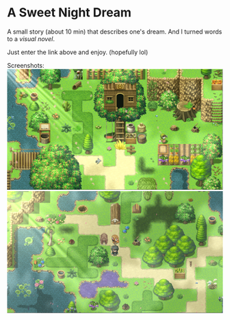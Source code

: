 # A Sweet Night Dream
A small story (about 10 min) that describes one's dream.
And I turned words to a *visual novel*.

Just enter the link above and enjoy. (hopefully lol)

Screenshots:
![pic1](pic/1.png "1")
![pic2](pic/2.png "2")

